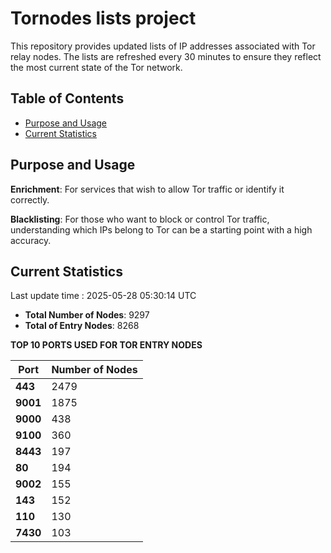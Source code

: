 # Tornodes lists project

This repository provides updated lists of IP addresses associated with Tor relay nodes. The lists are refreshed every 30 minutes to ensure they reflect the most current state of the Tor network.

## Table of Contents

- [Purpose and Usage](#purpose-and-usage)
- [Current Statistics](#current-statistics)


## Purpose and Usage

**Enrichment**: For services that wish to allow Tor traffic or identify it correctly.

**Blacklisting**: For those who want to block or control Tor traffic, understanding which IPs belong to Tor can be a starting point with a high accuracy.

## Current Statistics

Last update time : 2025-05-28 05:30:14 UTC

- **Total Number of Nodes**: 9297
- **Total of Entry Nodes**: 8268

**TOP 10 PORTS USED FOR TOR ENTRY NODES**

| **Port** | **Number of Nodes** |
|------|-----------------|
| **443**   | 2479  |
| **9001**   | 1875  |
| **9000**   | 438  |
| **9100**   | 360  |
| **8443**   | 197  |
| **80**   | 194  |
| **9002**   | 155  |
| **143**   | 152  |
| **110**   | 130  |
| **7430**   | 103  |

